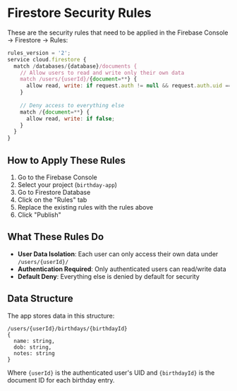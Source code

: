 # Firestore Security Rules

These are the security rules that need to be applied in the Firebase Console → Firestore → Rules:

```javascript
rules_version = '2';
service cloud.firestore {
  match /databases/{database}/documents {
    // Allow users to read and write only their own data
    match /users/{userId}/{document=**} {
      allow read, write: if request.auth != null && request.auth.uid == userId;
    }
    
    // Deny access to everything else
    match /{document=**} {
      allow read, write: if false;
    }
  }
}
```

## How to Apply These Rules

1. Go to the Firebase Console
2. Select your project (`birthday-app`)
3. Go to Firestore Database
4. Click on the "Rules" tab
5. Replace the existing rules with the rules above
6. Click "Publish"

## What These Rules Do

- **User Data Isolation**: Each user can only access their own data under `/users/{userId}/`
- **Authentication Required**: Only authenticated users can read/write data
- **Default Deny**: Everything else is denied by default for security

## Data Structure

The app stores data in this structure:
```
/users/{userId}/birthdays/{birthdayId}
{
  name: string,
  dob: string,
  notes: string
}
```

Where `{userId}` is the authenticated user's UID and `{birthdayId}` is the document ID for each birthday entry. 